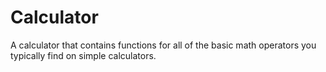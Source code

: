 # Calculator
A calculator that contains functions for all of the basic math operators you typically find on simple calculators.
